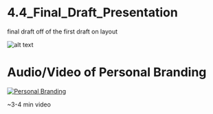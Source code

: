 # 4.4_Final_Draft_Presentation
final draft off of the first draft on layout 

![alt text](https://i.imgur.com/3sKPTIf.png "Image of Screenshot of web page")


 # Audio/Video of Personal Branding 
 [![Personal Branding](https://i.imgur.com/un1RkpS.png)](http://www.youtube.com/watch?v=DJURsF5o7_o)

~3-4 min video
